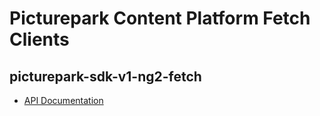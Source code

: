 # Picturepark Content Platform Fetch Clients

## picturepark-sdk-v1-ng2-fetch

- [API Documentation](api/index.html)